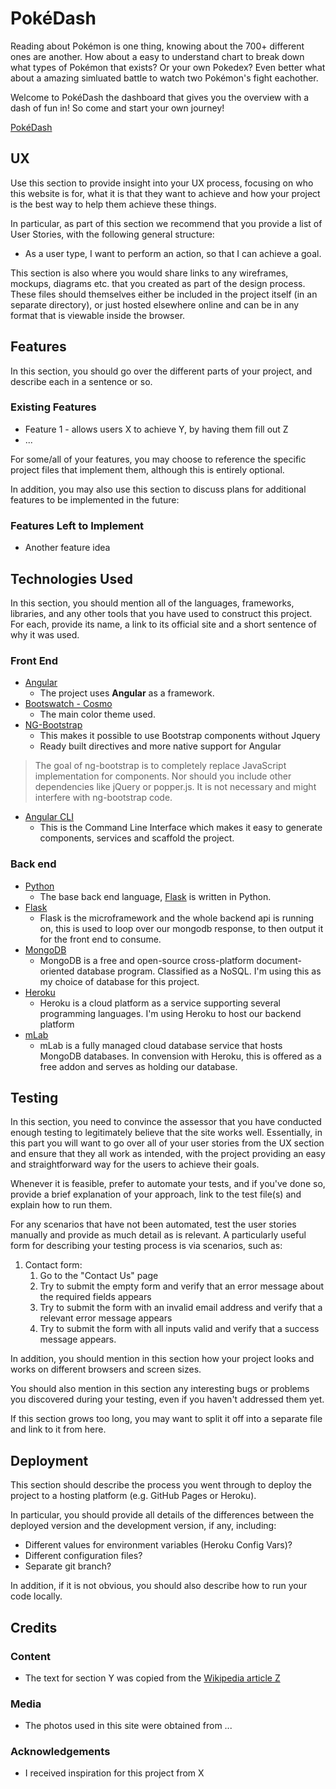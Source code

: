 # PokéDash
Reading about Pokémon is one thing, knowing about the 700+ different ones are another.
How about a easy to understand chart to break down what types of Pokémon that exists?
Or your own Pokedex? Even better what about a amazing simluated battle to watch two Pokémon's fight eachother.

Welcome to PokéDash the dashboard that gives you the overview with a dash of fun in!
So come and start your own journey!

[PokéDash](https://eventyret.github.io/PokemonDashboard/)
 
## UX
 
Use this section to provide insight into your UX process, focusing on who this website is for, what it is that they want to achieve and how your project is the best way to help them achieve these things.

In particular, as part of this section we recommend that you provide a list of User Stories, with the following general structure:
- As a user type, I want to perform an action, so that I can achieve a goal.

This section is also where you would share links to any wireframes, mockups, diagrams etc. that you created as part of the design process. These files should themselves either be included in the project itself (in an separate directory), or just hosted elsewhere online and can be in any format that is viewable inside the browser.

## Features

In this section, you should go over the different parts of your project, and describe each in a sentence or so.
 
### Existing Features
- Feature 1 - allows users X to achieve Y, by having them fill out Z
- ...

For some/all of your features, you may choose to reference the specific project files that implement them, although this is entirely optional.

In addition, you may also use this section to discuss plans for additional features to be implemented in the future:

### Features Left to Implement
- Another feature idea

## Technologies Used

In this section, you should mention all of the languages, frameworks, libraries, and any other tools that you have used to construct this project. For each, provide its name, a link to its official site and a short sentence of why it was used.

### Front End
- [Angular](https://angular.io/)
    - The project uses **Angular** as a framework.
- [Bootswatch - Cosmo](https://bootswatch.com/)
    - The main color theme used.
- [NG-Bootstrap](https://ng-bootstrap.github.io)
    - This makes it possible to use Bootstrap components without Jquery
    - Ready built directives and more native support for Angular
>The goal of ng-bootstrap is to completely replace JavaScript implementation for components. Nor should you include other dependencies like jQuery or popper.js. It is not necessary and might interfere with ng-bootstrap code.
- [Angular CLI](https://cli.angular.io/)
    - This is the Command Line Interface which makes it easy to generate components, services and scaffold the project.

### Back end
- [Python](https://www.python.org/)
    - The base back end language, [Flask](http://flask.pocoo.org/) is written in Python.
- [Flask](http://flask.pocoo.org/)
	- Flask is the microframework and the whole backend api is running on, this is used to loop over our mongodb response, to then output it for the front end to consume.
- [MongoDB](https://www.mongodb.com/)
	- MongoDB is a free and open-source cross-platform document-oriented database program. Classified as a NoSQL. I'm using this as my choice of database for this project.
- [Heroku](https://www.heroku.com/)
	- Heroku is a cloud platform as a service supporting several programming languages.  I'm using Heroku to host our backend platform
- [mLab](https://www.mlab.com/)
	- mLab is a fully managed cloud database service that hosts MongoDB databases.
	In convension with Heroku, this is offered as a free addon and serves as holding our database.



## Testing

In this section, you need to convince the assessor that you have conducted enough testing to legitimately believe that the site works well. Essentially, in this part you will want to go over all of your user stories from the UX section and ensure that they all work as intended, with the project providing an easy and straightforward way for the users to achieve their goals.

Whenever it is feasible, prefer to automate your tests, and if you've done so, provide a brief explanation of your approach, link to the test file(s) and explain how to run them.

For any scenarios that have not been automated, test the user stories manually and provide as much detail as is relevant. A particularly useful form for describing your testing process is via scenarios, such as:

1. Contact form:
    1. Go to the "Contact Us" page
    2. Try to submit the empty form and verify that an error message about the required fields appears
    3. Try to submit the form with an invalid email address and verify that a relevant error message appears
    4. Try to submit the form with all inputs valid and verify that a success message appears.

In addition, you should mention in this section how your project looks and works on different browsers and screen sizes.

You should also mention in this section any interesting bugs or problems you discovered during your testing, even if you haven't addressed them yet.

If this section grows too long, you may want to split it off into a separate file and link to it from here.

## Deployment

This section should describe the process you went through to deploy the project to a hosting platform (e.g. GitHub Pages or Heroku).

In particular, you should provide all details of the differences between the deployed version and the development version, if any, including:
- Different values for environment variables (Heroku Config Vars)?
- Different configuration files?
- Separate git branch?

In addition, if it is not obvious, you should also describe how to run your code locally.


## Credits

### Content
- The text for section Y was copied from the [Wikipedia article Z](https://en.wikipedia.org/wiki/Z)

### Media
- The photos used in this site were obtained from ...

### Acknowledgements

- I received inspiration for this project from X
